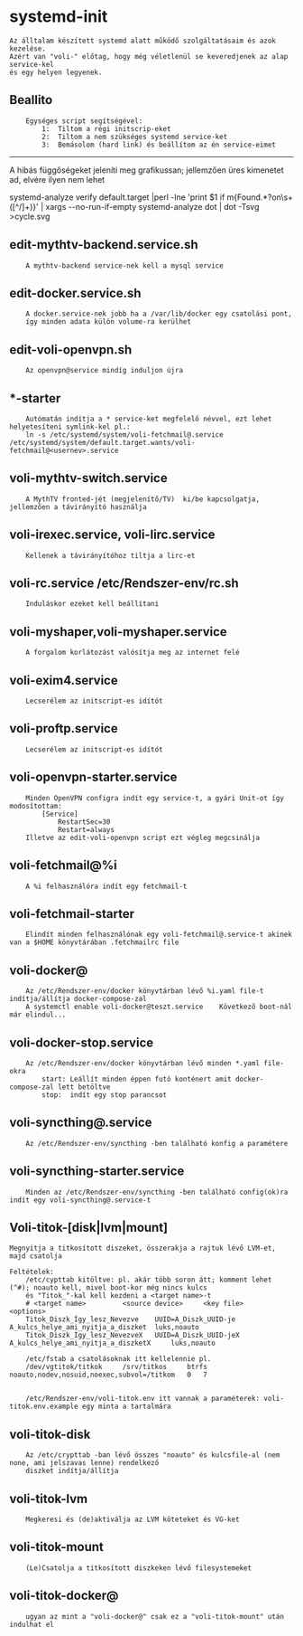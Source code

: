 # systemd-init
	Az álltalam készített systemd alatt működő szolgáltatásaim és azok kezelése.
	Azért van "voli-" előtag, hogy még véletlenül se keveredjenek az alap service-kel 
	és egy helyen legyenek.

##	Beallito
		Egységes script segítségével: 
		    1:	Tiltom a régi initscrip-eket
		    2:	Tiltom a nem szükséges systemd service-ket
		    3:	Bemásolom (hard link) és beállítom az én service-eimet


---------------------------
A hibás függőségeket jeleníti meg grafikussan; jellemzően üres kimenetet ad, elvére ilyen nem lehet

systemd-analyze verify default.target |perl -lne 'print $1 if m{Found.*?on\s+([^/]+)}' | xargs --no-run-if-empty systemd-analyze dot | dot -Tsvg >cycle.svg


##	edit-mythtv-backend.service.sh
		A mythtv-backend service-nek kell a mysql service

##	edit-docker.service.sh
		A docker.service-nek jobb ha a /var/lib/docker egy csatolási pont,
		így minden adata külön volume-ra kerülhet

##	edit-voli-openvpn.sh
		Az openvpn@service mindíg induljon újra

##	*-starter
		Autómatán indítja a * service-ket megfelelő névvel, ezt lehet helyetesíteni symlink-kel pl.:
		ln -s /etc/systemd/system/voli-fetchmail@.service /etc/systemd/system/default.target.wants/voli-fetchmail@<usernev>.service


##	voli-mythtv-switch.service
		A MythTV fronted-jét (megjelenítő/TV)  ki/be kapcsolgatja, jellemzően a távirányító használja

##	voli-irexec.service, voli-lirc.service
		Kellenek a távirányítóhoz tiltja a lirc-et

##	voli-rc.service /etc/Rendszer-env/rc.sh
		Induláskor ezeket kell beállítani

##	voli-myshaper,voli-myshaper.service
		A forgalom korlátozást valósítja meg az internet felé

##	voli-exim4.service
		Lecserélem az initscript-es idítót

##	voli-proftp.service
		Lecserélem az initscript-es idítót

##	voli-openvpn-starter.service
		Minden OpenVPN configra indít egy service-t, a gyári Unit-ot így modosítottam:
			[Service]
			    RestartSec=30
			    Restart=always
		Illetve az edit-voli-openvpn script ezt végleg megcsinálja

##	voli-fetchmail@%i
		A %i felhasználóra indít egy fetchmail-t
##	voli-fetchmail-starter
		Elindít minden felhasználónak egy voli-fetchmail@.service-t akinek van a $HOME könyvtárában .fetchmailrc file

##	voli-docker@
		Az /etc/Rendszer-env/docker könyvtárban lévő %i.yaml file-t indítja/állítja docker-compose-zal
		A systemctl enable voli-docker@teszt.service 	Következő boot-nál már elindul...
##	voli-docker-stop.service
		Az /etc/Rendszer-env/docker könyvtárban lévő minden *.yaml file-okra 
		    start: Leállít minden éppen futó konténert amit docker-compose-zal lett betöltve
		    stop:  indít egy stop parancsot
		    

##	voli-syncthing@.service
		Az /etc/Rendszer-env/syncthing -ben található konfig a paramétere
##	voli-syncthing-starter.service
		Minden az /etc/Rendszer-env/syncthing -ben található config(ok)ra indít egy voli-syncthing@.service-t


##	Voli-titok-[disk|lvm|mount] 

	Megnyitja a titkosított diszeket, összerakja a rajtuk lévő LVM-et, majd csatolja

	Feltételek:
	    /etc/cypttab kitöltve: pl. akár több soron átt; komment lehet (^#); noauto kell, mivel boot-kor még nincs kulcs
		és "Titok_"-kal kell kezdeni a <target name>-t
		# <target name>			<source device>		<key file>				<options>
		Titok_Diszk_Így_lesz_Nevezve 	UUID=A_Diszk_UUID-je 	A_kulcs_helye_ami_nyitja_a_diszket 	luks,noauto
		Titok_Diszk_Így_lesz_NevezveX 	UUID=A_Diszk_UUID-jeX 	A_kulcs_helye_ami_nyitja_a_diszketX 	luks,noauto

	    /etc/fstab a csatolásoknak itt kellelennie pl.
		/dev/vgtitok/titkok 	/srv/titkos 	btrfs 	noauto,nodev,nosuid,noexec,subvol=/titkom 	0 	7

	    
	    /etc/Rendszer-env/voli-titok.env itt vannak a paraméterek: voli-titok.env.example egy minta a tartalmára

##	voli-titok-disk
	    Az /etc/crypttab -ban lévő összes "noauto" és kulcsfile-al (nem none, ami jelszavas lenne) rendelkező
	    diszket indítja/állítja

##	voli-titok-lvm
	    Megkeresi és (de)aktiválja az LVM köteteket és VG-ket

##	voli-titok-mount
	    (Le)Csatolja a titkosított diszkeken lévő filesystemeket

##	voli-titok-docker@
	    ugyan az mint a "voli-docker@" csak ez a "voli-titok-mount" után indulhat el


